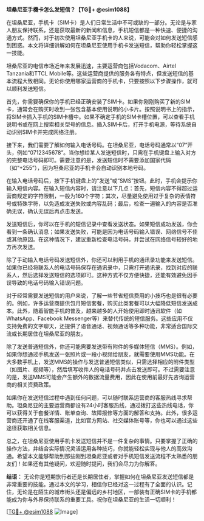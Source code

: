 **坦桑尼亚手機卡怎么发短信？【TG💪+ @esim1088】**

在坦桑尼亚，手机卡（SIM卡）是人们日常生活中不可或缺的一部分。无论是与家人朋友保持联系，还是获取最新的新闻和信息，手机短信都是一种快速、便捷的沟通方式。然而，对于初次使用坦桑尼亚手机卡的人来说，可能会对如何发送短信感到困惑。本文将详细讲解如何在坦桑尼亚使用手机卡发送短信，帮助你轻松掌握这一技能。

坦桑尼亚的电信市场近年来发展迅速，主要运营商包括Vodacom、Airtel Tanzania和TTCL Mobile等。这些运营商提供的服务各有特点，但发送短信的基本流程大致相同。无论你使用哪家运营商的手机卡，只要按照以下步骤操作，就可以顺利发送短信。

首先，你需要确保你的手机已经正确安装了SIM卡。如果你刚刚购买了新的SIM卡，通常会在购买时收到一张包含基本使用说明的小卡片。按照说明书上的指示，将SIM卡插入手机的SIM卡槽中。如果不确定手机的SIM卡槽位置，可以查看手机说明书或在网上搜索相关型号的信息。插入SIM卡后，打开手机电源，等待系统自动识别SIM卡并完成网络注册。

接下来，我们需要了解如何输入电话号码。在坦桑尼亚，电话号码通常以“07”开头，例如“0712345678”。当你想给某人发送短信时，只需在手机键盘上输入对方的完整电话号码即可。需要注意的是，发送短信时不需要添加国家代码（如“+255”），因为坦桑尼亚的手机卡会自动识别本地号码。

在输入电话号码后，按下手机键盘上的“发送”或“SMS”按钮。此时，手机会提示你输入短信内容。在输入短信内容时，请注意以下几点：首先，短信内容不得超过运营商规定的字符限制，一般为160个字符；其次，尽量避免使用过于复杂的表情符号或特殊字符，以免造成发送失败或内容乱码；最后，检查一遍输入的内容是否准确无误，确认无误后再点击发送。

发送短信后，你可以在手机的短信记录中查看发送状态。如果短信成功发送，你会看到一条确认消息；如果发送失败，可能是因为电话号码输入错误、网络信号不佳或其他原因。在这种情况下，建议重新检查电话号码，并尝试在网络信号较好的地方再次发送。

除了手动输入电话号码发送短信外，你还可以利用手机的通讯录功能来发送短信。如果你已经将联系人的电话号码保存在通讯录中，只需打开通讯录，找到对应的联系人，然后选择发送短信的选项即可。这种方式不仅方便快捷，还能有效避免因手误导致的电话号码输入错误问题。

对于经常需要发送短信的用户来说，了解一些节省短信费用的小技巧也是很有必要的。例如，许多运营商提供包月短信套餐，购买此类套餐可以大幅降低短信发送成本。此外，随着智能手机的普及，越来越多的人开始使用即时通讯软件（如WhatsApp、Facebook Messenger等）来替代传统的短信服务。这些应用不仅支持免费的文字聊天，还提供了语音通话、视频通话等多种功能，非常适合国际交流或长期居住在坦桑尼亚的朋友。

除了发送普通短信外，你还可能需要发送带有附件的多媒体短信（MMS）。例如，如果你想通过手机发送一张照片或一段小视频给朋友，就需要使用MMS功能。在大多数手机上，发送MMS的操作与发送普通短信类似，只需选择相应的附件类型（如图片、视频等），然后填写收件人的电话号码并点击发送即可。不过需要注意的是，发送MMS可能会产生额外的数据流量费用，因此在使用前最好先咨询运营商的相关资费政策。

如果你在发送短信过程中遇到任何问题，可以随时联系运营商的客服热线寻求帮助。坦桑尼亚的主要运营商都设有24小时客服热线，通过拨打这些热线电话，你可以获得关于套餐详情、账单查询、故障报修等方面的解答和支持。此外，很多运营商还开通了在线客服渠道，比如官方网站、社交媒体账号等，你也可以通过这些途径获取相关信息。

总之，在坦桑尼亚使用手机卡发送短信并不是一件复杂的事情。只要掌握了正确的操作方法，并结合实际情况灵活运用各种技巧，你就能轻松实现与他人的高效沟通。希望本文能够帮助到那些刚到坦桑尼亚或者对手机短信发送流程不太熟悉的朋友们！如果还有其他疑问，欢迎随时提问，我们会尽力为你解答。

**结语：**
无论你是短期旅行者还是长期居住者，掌握如何在坦桑尼亚发送短信都是非常重要的技能。通过本文的学习，相信你已经对这一过程有了全面的认识。记住，无论是在陌生的城市街头还是偏远的乡村地区，一部装有正确SIM卡的手机都能成为你与外界保持联系的重要工具。祝你在坦桑尼亚的生活一切顺利！

[[TG💪+ @esim1088](https://t.me/s/esim1088) ![Image](https://i.postimg.cc/4NQfJmqS/Snipaste-2025-05-13-00-14-12.png)]